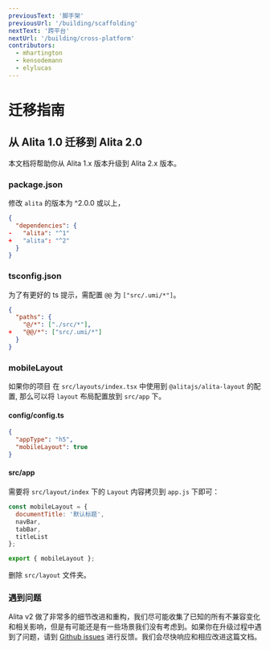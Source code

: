 ```yaml
---
previousText: '脚手架'
previousUrl: '/building/scaffolding'
nextText: '跨平台'
nextUrl: '/building/cross-platform'
contributors:
  - mhartington
  - kensodemann
  - elylucas
---
```


# 迁移指南

## 从 Alita 1.0 迁移到 Alita 2.0

本文档将帮助你从 Alita 1.x 版本升级到 Alita 2.x 版本。

### package.json

修改 `alita` 的版本为 ^2.0.0 或以上，

```json
{
  "dependencies": {
-   "alita": "^1"
+   "alita": "^2"
  }
}
```

### tsconfig.json

为了有更好的 ts 提示，需配置 `@@` 为 `["src/.umi/*"]`。

```json
{
  "paths": {
    "@/*": ["./src/*"],
+   "@@/*": ["src/.umi/*"]
  }
}
```

### mobileLayout

如果你的项目 在 `src/layouts/index.tsx` 中使用到 `@alitajs/alita-layout` 的配置, 那么可以将 `layout` 布局配置放到 `src/app` 下。

#### config/config.ts

```json
{
  "appType": "h5",
  "mobileLayout": true
}
```

#### src/app

需要将 `src/layout/index` 下的 `Layout` 内容拷贝到 `app.js` 下即可：

```js
const mobileLayout = {
  documentTitle: '默认标题',
  navBar,
  tabBar,
  titleList
};

export { mobileLayout };
```

删除 `src/layout` 文件夹。

### 遇到问题

Alita v2 做了非常多的细节改进和重构，我们尽可能收集了已知的所有不兼容变化和相关影响，但是有可能还是有一些场景我们没有考虑到。如果你在升级过程中遇到了问题，请到 [Github issues](https://github.com/alitajs/alita/issues) 进行反馈。我们会尽快响应和相应改进这篇文档。

